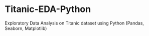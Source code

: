 # Titanic-EDA-Python
Exploratory Data Analysis on Titanic dataset using Python (Pandas, Seaborn, Matplotlib)
